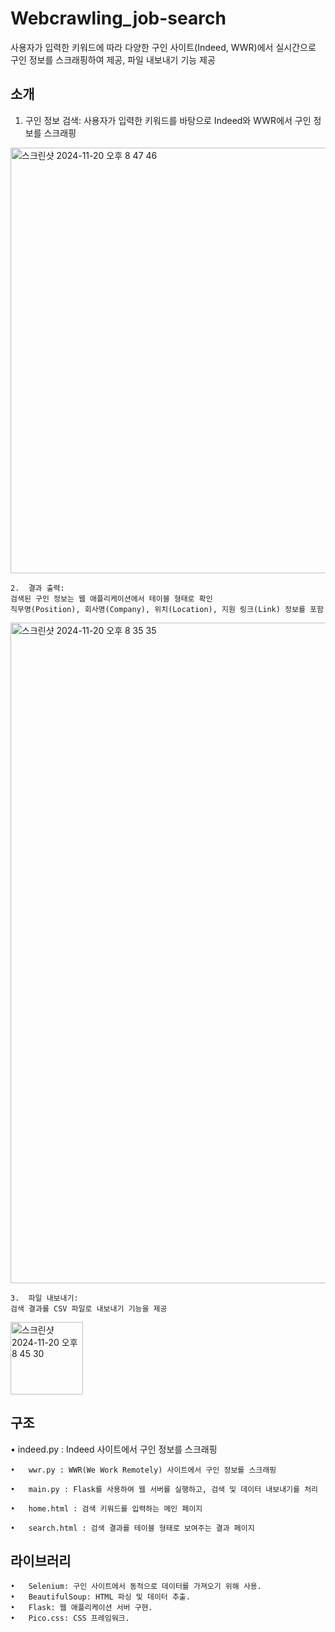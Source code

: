 # Webcrawling_job-search
사용자가 입력한 키워드에 따라 다양한 구인 사이트(Indeed, WWR)에서 실시간으로 구인 정보를 스크래핑하여 제공, 파일 내보내기 기능 제공

## 소개
  1.	구인 정보 검색:
	사용자가 입력한 키워드를 바탕으로 Indeed와 WWR에서 구인 정보를 스크래핑
<img width="681" alt="스크린샷 2024-11-20 오후 8 47 46" src="https://github.com/user-attachments/assets/78d5a4aa-91a0-4e71-8ce0-e594cfa23bff">

	2.	결과 출력:
	검색된 구인 정보는 웹 애플리케이션에서 테이블 형태로 확인
	직무명(Position), 회사명(Company), 위치(Location), 지원 링크(Link) 정보를 포함
 <img width="1057" alt="스크린샷 2024-11-20 오후 8 35 35" src="https://github.com/user-attachments/assets/4c87eded-a31b-4033-ae50-fd3b84eb4722">

	3.	파일 내보내기:
	검색 결과를 CSV 파일로 내보내기 기능을 제공
<img width="116" alt="스크린샷 2024-11-20 오후 8 45 30" src="https://github.com/user-attachments/assets/98df0880-7d13-43c9-b053-49093f88b346">

## 구조
  • indeed.py : Indeed 사이트에서 구인 정보를 스크래핑
  
	•	wwr.py : WWR(We Work Remotely) 사이트에서 구인 정보를 스크래핑
 
	•	main.py : Flask를 사용하여 웹 서버를 실행하고, 검색 및 데이터 내보내기를 처리
 
	•	home.html : 검색 키워드를 입력하는 메인 페이지
 
	•	search.html : 검색 결과를 테이블 형태로 보여주는 결과 페이지

## 라이브러리
	•	Selenium: 구인 사이트에서 동적으로 데이터를 가져오기 위해 사용.
	•	BeautifulSoup: HTML 파싱 및 데이터 추출.
	•	Flask: 웹 애플리케이션 서버 구현.
	•	Pico.css: CSS 프레임워크.
